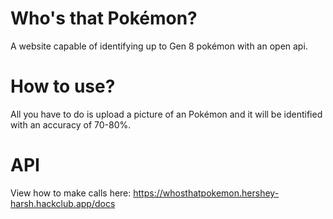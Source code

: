 # Who's that Pokémon?
A website capable of identifying up to Gen 8 pokémon with an open api.

# How to use?
All you have to do is upload a picture of an Pokémon and it will be identified with an accuracy of 70-80%.

# API
View how to make calls here:
https://whosthatpokemon.hershey-harsh.hackclub.app/docs
